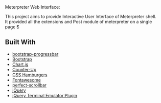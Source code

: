 Meterpreter Web Interface:

This project aims to provide Interactive User Interface of Meterpreter shell.
It provided all the extensions and Post module of meterpreter on a single page $


## Built With
- [bootstrap-progressbar](https://github.com/minddust/bootstrap-progressbar)
- [Bootstrap](http://getbootstrap.com/)
- [Chart.js](http://www.chartjs.org/)
- [Counter-Up](https://github.com/bfintal/Counter-Up)
- [CSS Hamburgers](https://github.com/jonsuh/hamburgers)
- [Fontawesome](http://fontawesome.io/)
- [perfect-scrollbar](https://github.com/utatti/perfect-scrollbar)
- [jQuery](https://jquery.com/)
- [jQuery Terminal Emulator Plugin](https://terminal.jcubic.pl/)

